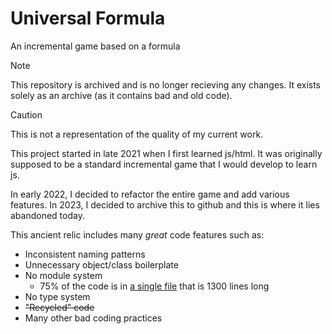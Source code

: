 # Universal Formula
An incremental game based on a formula

> [!NOTE]
> This repository is archived and is no longer recieving any changes.
> It exists solely as an archive (as it contains bad and old code).

> [!CAUTION]
> This is not a representation of the quality of my current work.

This project started in late 2021 when I first learned js/html. It was originally supposed to be a standard incremental game that I would develop to learn js.

In early 2022, I decided to refactor the entire game and add various features. In 2023, I decided to archive this to github and this is where it lies abandoned today.

This ancient relic includes many *great* code features such as:
 - Inconsistent naming patterns
 - Unnecessary object/class boilerplate
 - No module system
   - 75% of the code is in [a single file](./docs/js/game.js) that is 1300 lines long
 - No type system
 - ~~"Recycled" code~~
 - Many other bad coding practices
